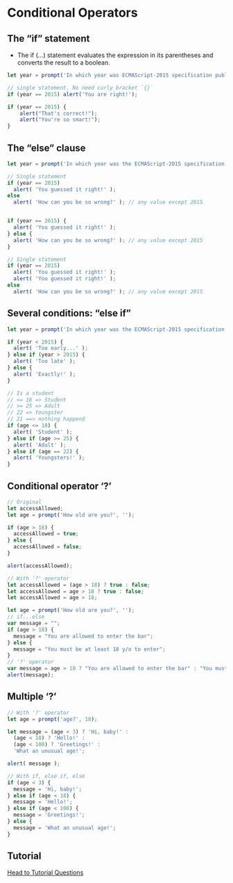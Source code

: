 # Conditional Operators
## The “if” statement
- The if (…) statement evaluates the expression in its parentheses and converts the result to a boolean.

``` JavaScript
let year = prompt('In which year was ECMAScript-2015 specification published?', '');

// single statement. No need curly bracket `{}`
if (year == 2015) alert('You are right!');

if (year == 2015) {
    alert("That's correct!");
    alert("You're so smart!");
}
```

## The “else” clause
``` JavaScript
let year = prompt('In which year was the ECMAScript-2015 specification published?', '');

// Single statement
if (year == 2015)
  alert( 'You guessed it right!' );
else
  alert( 'How can you be so wrong?' ); // any value except 2015


if (year == 2015) {
  alert( 'You guessed it right!' );
} else {
  alert( 'How can you be so wrong?' ); // any value except 2015
}

// Single statement
if (year == 2015)
  alert( 'You guessed it right!' );
  alert( 'You guessed it right!' );
else
  alert( 'How can you be so wrong?' ); // any value except 2015
```

## Several conditions: “else if”
``` JavaScript
let year = prompt('In which year was the ECMAScript-2015 specification published?', '');

if (year < 2015) {
  alert( 'Too early...' );
} else if (year > 2015) {
  alert( 'Too late' );
} else {
  alert( 'Exactly!' );
}

// Is a student
// <= 18 => Student
// >= 25 => Adult
// 22 => Youngster
// 21 ==> nothing happend
if (age <= 18) {
  alert( 'Student' );
} else if (age >= 25) {
  alert( 'Adult' );
} else if (age == 22) {
  alert( 'Youngsters!' );
}
```

## Conditional operator ‘?’
``` JavaScript
// Original
let accessAllowed;
let age = prompt('How old are you?', '');

if (age > 18) {
  accessAllowed = true;
} else {
  accessAllowed = false;
}

alert(accessAllowed);

// With '?' operator
let accessAllowed = (age > 18) ? true : false;
let accessAllowed = age > 18 ? true : false;
let accessAllowed = age > 18;

let age = prompt('How old are you?', '');
// if...else
var message = "";
if (age > 18) {
  message = "You are allowed to enter the bar";
} else {
  message = "You must be at least 18 y/o to enter";
}
// '?' operator
var message = age > 18 ? "You are allowed to enter the bar" : "You must be at least 18 y/o to enter"
alert(message);
```

## Multiple ‘?’
``` JavaScript
// With '?' operator
let age = prompt('age?', 18);

let message = (age < 3) ? 'Hi, baby!' :
  (age < 18) ? 'Hello!' :
  (age < 100) ? 'Greetings!' :
  'What an unusual age!';

alert( message );

// With if, else if, else
if (age < 3) {
  message = 'Hi, baby!';
} else if (age < 18) {
  message = 'Hello!';
} else if (age < 100) {
  message = 'Greetings!';
} else {
  message = 'What an unusual age!';
}
```

## Tutorial
[Head to Tutorial Questions](./tutorials/conditional-operators.md)

